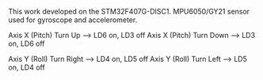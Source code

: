 This work developed on the STM32F407G-DISC1. MPU6050/GY21 sensor used for gyroscope and accelerometer. 

Axis X (Pitch) Turn Up   --> LD6 on, LD3 off
Axis X (Pitch) Turn Down --> LD3 on, LD6 off

Axis Y (Roll) Turn Right --> LD4 on, LD5 off
Axis Y (Roll) Turn Left  --> LD5 on, LD4 off 
